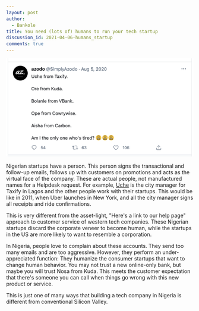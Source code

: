 ```yaml
---
layout: post
author:
  - Bankole
title: You need (lots of) humans to run your tech startup
discussion_id: 2021-04-06-humans_startup
comments: true
---
```


![Nigerian startup team](/assets/images/posts/image.png)

Nigerian startups have a person. This person signs the transactional and
follow-up emails, follows up with customers on promotions and acts as the
virtual face of the company. These are actual people, not manufactured names for
a Helpdesk request. For example,
[Uche](https://www.linkedin.com/in/ucheokafor/) is the city manager for
Taxify in Lagos and the other people work with their startups. This would be
like in 2011, when Uber launches in New York, and all the city manager signs all
receipts and ride confirmations.

This is very different from the asset-light, "Here's a link to our help page"
approach to customer service of western tech companies. These Nigerian startups
discard the corporate veneer to become human, while the startups in the US are
more likely to want to resemble a corporation.

In Nigeria, people love to complain about these accounts. They send too many
emails and are too aggressive. However, they perform an under-appreciated
function: They humanize the consumer startups that want to change human
behavior. You may not trust a new online-only bank, but maybe you will trust
Nosa from Kuda. This meets the customer expectation that there's someone you can
call when things go wrong with this new product or service.

This is just one of many ways that building a tech company in Nigeria is
different from conventional Silicon Valley.

